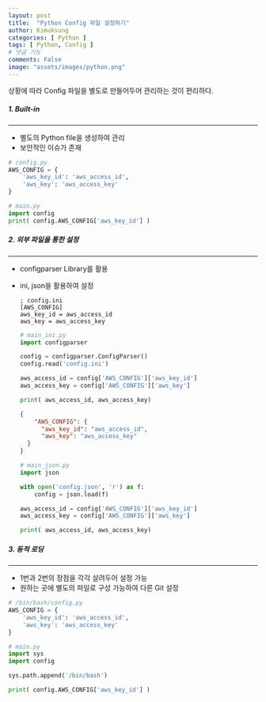 ```yaml
---
layout: post
title:  "Python Config 파일 설정하기"
author: Kimuksung
categories: [ Python ]
tags: [ Python, Config ]
# 댓글 기능
comments: False
image: "assets/images/python.png"
---
```


상황에 따라 Config 파일을 별도로 만들어두어 관리하는 것이 편리하다.

##### 1. Built-in
---
- 별도의 Python file을 생성하여 관리
- 보안적인 이슈가 존재

```python
# config.py
AWS_CONFIG = {
	'aws_key_id': 'aws_access_id',
	'aws_key': 'aws_access_key'
}
```

```python
# main.py
import config
print( config.AWS_CONFIG['aws_key_id'] )
```

##### 2. 외부 파일을 통한 설정
---
- configparser Library를 활용
- ini, json을 활용하여 설정
    
    ```
    ; config.ini
    [AWS_CONFIG]
    aws_key_id = aws_access_id
    aws_key = aws_access_key
    ```
    
    ```python
    # main_ini.py
    import configparser
    
    config = configparser.ConfigParser()
    config.read('config.ini')
    
    aws_access_id = config['AWS_CONFIG']['aws_key_id']
    aws_access_key = config['AWS_CONFIG']['aws_key']
    
    print( aws_access_id, aws_access_key)
    ```
    
    ```json
    {
        "AWS_CONFIG": {
          "aws_key_id": "aws_access_id",
          "aws_key": "aws_access_key"
      }
    }
    ```
    
    ```python
    # main_json.py
    import json
    
    with open('config.json', 'r') as f:
        config = json.load(f)
    
    aws_access_id = config['AWS_CONFIG']['aws_key_id']
    aws_access_key = config['AWS_CONFIG']['aws_key']
    
    print( aws_access_id, aws_access_key)
    ```
    

##### 3. 동적 로딩
---
- 1번과 2번의 장점을 각각 살려두어 설정 가능
- 원하는 곳에 별도의 파일로 구성 가능하여 다른 Git 설정

```python
# /bin/bash/config.py
AWS_CONFIG = {
	'aws_key_id': 'aws_access_id',
	'aws_key': 'aws_access_key'
}
```

```python
# main.py
import sys
import config

sys.path.append('/bin/bash')

print( config.AWS_CONFIG['aws_key_id'] )
```